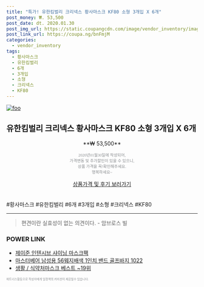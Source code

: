 ```yaml
--- 
title: "특가! 유한킴벌리 크리넥스 황사마스크 KF80 소형 3개입 X 6개" 
post_money: ₩. 53,500 
post_date: dt. 2020.01.30 
post_img_url: https://static.coupangcdn.com/image/vendor_inventory/images/2018/03/16/17/9/d9c4dee8-fba2-4fd2-b51a-c8b78f822a13.jpg 
post_link_url: https://coupa.ng/bnFmjM 
categories: 
  - vendor_inventory 
tags: 
  - 황사마스크 
  - 유한킴벌리 
  - 6개 
  - 3개입 
  - 소형 
  - 크리넥스 
  - KF80 
--- 
```

[![foo](https://static.coupangcdn.com/image/vendor_inventory/images/2018/03/16/17/9/d9c4dee8-fba2-4fd2-b51a-c8b78f822a13.jpg)](https://coupa.ng/bnFmjM) 

## 유한킴벌리 크리넥스 황사마스크 KF80 소형 3개입 X 6개 
<p style="text-align: center;">**₩ 53,500**</p> 
<p style="text-align: center;"><span style="color: #898c8f; font-family: Georgia,Times,serif; font-size: 0.75em;">2020년01월30일에 작성되어, <br>가격변동 및 추가할인이 있을 수 있으니,<br> 상품 가격을 꼭!확인해주세요.<br>행복하세요~</span> 
</p>	 
<div markdown="0" style="text-align: center;"><a href="https://coupa.ng/bnFmjM" class="btn btn--success">상품가격 및 후기 보러가기</a></div> 
<br><br> 
  #황사마스크 #유한킴벌리 #6개 #3개입 #소형 #크리넥스 #KF80 
<hr> 

> 편견이란 실효성이 없는 의견이다. - 암브로스 빌 


### POWER LINK

* <a href="https://blog.naver.com/sakai111/221776973641" target="_blank">제이준 인텐시브 샤이닝 마스크팩</a>
* <a href="https://blog.naver.com/santokki14/221785795448" target="_blank">마스터베어 남성용 56웨지배색 1인치 밴드 골프바지 1022</a>
* <a href="https://blog.naver.com/santokki14/221787611026" target="_blank">생활 / 식약처마스크 베스트 ~19위</a>

<span style="color: #898c8f; font-family: Georgia,Times,serif; font-size: 0.55em;">파트너스활동으로 작성자에게 일정액의 커미션이 제공될수 있습니다.</span> 
